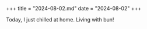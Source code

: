 +++
title = "2024-08-02.md"
date = "2024-08-02"
+++

Today, I just chilled at home. Living with bun!
